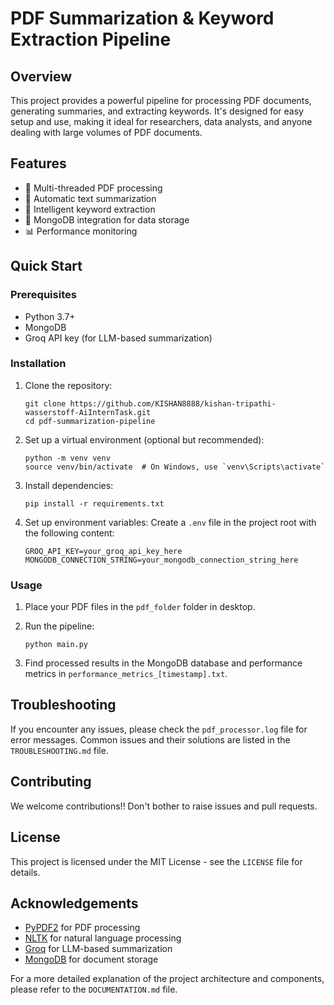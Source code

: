 # PDF Summarization & Keyword Extraction Pipeline

## Overview

This project provides a powerful pipeline for processing PDF documents, generating summaries, and extracting keywords. It's designed for easy setup and use, making it ideal for researchers, data analysts, and anyone dealing with large volumes of PDF documents.

## Features

- 📄 Multi-threaded PDF processing
- 📝 Automatic text summarization
- 🔑 Intelligent keyword extraction
- 💾 MongoDB integration for data storage
- 📊 Performance monitoring

## Quick Start

### Prerequisites

- Python 3.7+
- MongoDB
- Groq API key (for LLM-based summarization)

### Installation

1. Clone the repository:
   ```
   git clone https://github.com/KISHAN8888/kishan-tripathi-wasserstoff-AiInternTask.git
   cd pdf-summarization-pipeline
   ```

2. Set up a virtual environment (optional but recommended):
   ```
   python -m venv venv
   source venv/bin/activate  # On Windows, use `venv\Scripts\activate`
   ```

3. Install dependencies:
   ```
   pip install -r requirements.txt
   ```

4. Set up environment variables:
   Create a `.env` file in the project root with the following content:
   ```
   GROQ_API_KEY=your_groq_api_key_here
   MONGODB_CONNECTION_STRING=your_mongodb_connection_string_here
   ```

### Usage

1. Place your PDF files in the `pdf_folder` folder in desktop.

2. Run the pipeline:
   ```
   python main.py
   ```

3. Find processed results in the MongoDB database and performance metrics in `performance_metrics_[timestamp].txt`.


## Troubleshooting

If you encounter any issues, please check the `pdf_processor.log` file for error messages. Common issues and their solutions are listed in the `TROUBLESHOOTING.md` file.

## Contributing

We welcome contributions!! Don't bother to raise issues and pull requests.

## License

This project is licensed under the MIT License - see the `LICENSE` file for details.

## Acknowledgements

- [PyPDF2](https://github.com/py-pdf/pypdf) for PDF processing
- [NLTK](https://www.nltk.org/) for natural language processing
- [Groq](https://groq.com/) for LLM-based summarization
- [MongoDB](https://www.mongodb.com/) for document storage

For a more detailed explanation of the project architecture and components, please refer to the `DOCUMENTATION.md` file.
